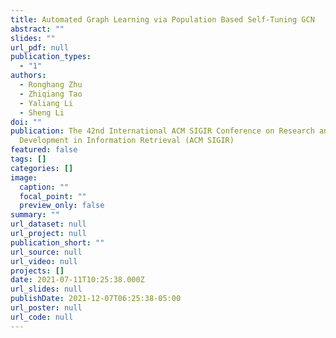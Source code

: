 ```yaml
---
title: Automated Graph Learning via Population Based Self-Tuning GCN
abstract: ""
slides: ""
url_pdf: null
publication_types:
  - "1"
authors:
  - Ronghang Zhu
  - Zhiqiang Tao
  - Yaliang Li
  - Sheng Li
doi: ""
publication: The 42nd International ACM SIGIR Conference on Research and
  Development in Information Retrieval (ACM SIGIR)
featured: false
tags: []
categories: []
image:
  caption: ""
  focal_point: ""
  preview_only: false
summary: ""
url_dataset: null
url_project: null
publication_short: ""
url_source: null
url_video: null
projects: []
date: 2021-07-11T10:25:38.000Z
url_slides: null
publishDate: 2021-12-07T06:25:38-05:00
url_poster: null
url_code: null
---
```

